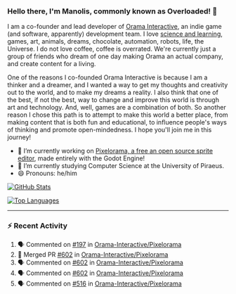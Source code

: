 ### Hello there, I'm Manolis, commonly known as Overloaded! 👋
I am a co-founder and lead developer of [Orama Interactive](https://www.orama-interactive.com/), an indie game (and software, apparently) development team. I love [science and learning](https://github.com/OverloadedOrama/KnowledgeBase), games, art, animals, dreams, chocolate, automation, robots, life, the Universe. I do not love coffee, coffee is overrated. We're currently just a group of friends who dream of one day making Orama an actual company, and create content for a living.

One of the reasons I co-founded Orama Interactive is because I am a thinker and a dreamer, and I wanted a way to get my thoughts and creativity out to the world, and to make my dreams a reality. I also think that one of the best, if not the best, way to change and improve this world is through art and technology. And, well, games are a combination of both. So another reason I chose this path is to attempt to make this world a better place, from making content that is both fun and educational, to influence people's ways of thinking and promote open-mindedness. I hope you'll join me in this journey!

- 🔭 I’m currently working on [Pixelorama, a free an open source sprite editor](https://github.com/Orama-Interactive/Pixelorama), made entirely with the Godot Engine!
- 🌱 I’m currently studying Computer Science at the University of Piraeus.
- 😄 Pronouns: he/him

[![GitHub Stats](https://github-readme-stats.vercel.app/api/?username=OverloadedOrama&show_icons=true&theme=merko)](https://github.com/anuraghazra/github-readme-stats)

[![Top Languages](https://github-readme-stats.vercel.app/api/top-langs/?username=OverloadedOrama&layout=compact&theme=merko)](https://github.com/anuraghazra/github-readme-stats)

---

### :zap: Recent Activity

<!--START_SECTION:activity-->
1. 🗣 Commented on [#197](https://github.com/Orama-Interactive/Pixelorama/issues/197) in [Orama-Interactive/Pixelorama](https://github.com/Orama-Interactive/Pixelorama)
2. 🎉 Merged PR [#602](https://github.com/Orama-Interactive/Pixelorama/pull/602) in [Orama-Interactive/Pixelorama](https://github.com/Orama-Interactive/Pixelorama)
3. 🗣 Commented on [#602](https://github.com/Orama-Interactive/Pixelorama/issues/602) in [Orama-Interactive/Pixelorama](https://github.com/Orama-Interactive/Pixelorama)
4. 🗣 Commented on [#602](https://github.com/Orama-Interactive/Pixelorama/issues/602) in [Orama-Interactive/Pixelorama](https://github.com/Orama-Interactive/Pixelorama)
5. 🗣 Commented on [#516](https://github.com/Orama-Interactive/Pixelorama/issues/516) in [Orama-Interactive/Pixelorama](https://github.com/Orama-Interactive/Pixelorama)
<!--END_SECTION:activity-->

<!--
**OverloadedOrama/OverloadedOrama** is a ✨ _special_ ✨ repository because its `README.md` (this file) appears on your GitHub profile.

Here are some ideas to get you started:

- 👯 I’m looking to collaborate on ...
- 🤔 I’m looking for help with ...
- 💬 Ask me about ...
- 📫 How to reach me: ...
- ⚡ Fun fact: ...
-->
